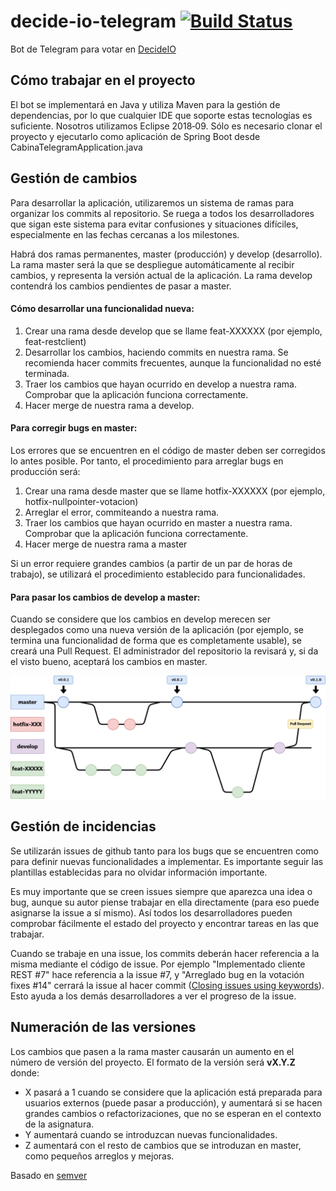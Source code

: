 # decide-io-telegram [![Build Status](https://travis-ci.com/DecideIO-Cabina/decide-io-telegram.svg?branch=master)](https://travis-ci.com/DecideIO-Cabina/decide-io-telegram)
Bot de Telegram para votar en [DecideIO](https://github.com/EGCETSII/decide)

## Cómo trabajar en el proyecto
El bot se implementará en Java y utiliza Maven para la gestión de dependencias, por lo que cualquier IDE que soporte estas tecnologías es suficiente. Nosotros utilizamos Eclipse 2018‑09. Sólo es necesario clonar el proyecto y ejecutarlo como aplicación de Spring Boot desde CabinaTelegramApplication.java

## Gestión de cambios
Para desarrollar la aplicación, utilizaremos un sistema de ramas para organizar los commits al repositorio. Se ruega a todos los desarrolladores que sigan este sistema para evitar confusiones y situaciones difíciles, especialmente en las fechas cercanas a los milestones.

Habrá dos ramas permanentes, master (producción) y develop (desarrollo). La rama master será la que se despliegue automáticamente al recibir cambios, y representa la versión actual de la aplicación. La rama develop contendrá los cambios pendientes de pasar a master.

#### Cómo desarrollar una funcionalidad nueva:
1. Crear una rama desde develop que se llame feat-XXXXXX (por ejemplo, feat-restclient)
2. Desarrollar los cambios, haciendo commits en nuestra rama. Se recomienda hacer commits frecuentes, aunque la funcionalidad no esté terminada.
3. Traer los cambios que hayan ocurrido en develop a nuestra rama. Comprobar que la aplicación funciona correctamente.
4. Hacer merge de nuestra rama a develop.

#### Para corregir bugs en master:
Los errores que se encuentren en el código de master deben ser corregidos lo antes posible. Por tanto, el procedimiento para arreglar bugs en producción será:
1. Crear una rama desde master que se llame hotfix-XXXXXX (por ejemplo, hotfix-nullpointer-votacion)
2. Arreglar el error, commiteando a nuestra rama.
3. Traer los cambios que hayan ocurrido en master a nuestra rama. Comprobar que la aplicación funciona correctamente.
4. Hacer merge de nuestra rama a master

Si un error requiere grandes cambios (a partir de un par de horas de trabajo), se utilizará el procedimiento establecido para funcionalidades.

#### Para pasar los cambios de develop a master:
Cuando se considere que los cambios en develop merecen ser desplegados como una nueva versión de la aplicación (por ejemplo, se termina una funcionalidad de forma que es completamente usable), se creará una Pull Request. El administrador del repositorio la revisará y, si da el visto bueno, aceptará los cambios en master.

![gráfico gitflow.png](https://raw.githubusercontent.com/DecideIO-Cabina/decide-io-telegram/master/doc/img/gitflow.png)

## Gestión de incidencias
Se utilizarán issues de github tanto para los bugs que se encuentren como para definir nuevas funcionalidades a implementar. Es importante seguir las plantillas establecidas para no olvidar información importante.

Es muy importante que se creen issues siempre que aparezca una idea o bug, aunque su autor piense trabajar en ella directamente (para eso puede asignarse la issue a sí mismo). Así todos los desarrolladores pueden comprobar fácilmente el estado del proyecto y encontrar tareas en las que trabajar.

Cuando se trabaje en una issue, los commits deberán hacer referencia a la misma mediante el código de issue. Por ejemplo "Implementado cliente REST #7" hace referencia a la issue #7, y "Arreglado bug en la votación fixes #14" cerrará la issue al hacer commit ([Closing issues using keywords](https://help.github.com/articles/closing-issues-using-keywords/)). Esto ayuda a los demás desarrolladores a ver el progreso de la issue.

## Numeración de las versiones
Los cambios que pasen a la rama master causarán un aumento en el número de versión del proyecto. El formato de la versión será **vX.Y.Z** donde:
* X pasará a 1 cuando se considere que la aplicación está preparada para usuarios externos (puede pasar a producción), y aumentará si se hacen grandes cambios o refactorizaciones, que no se esperan en el contexto de la asignatura.
* Y aumentará cuando se introduzcan nuevas funcionalidades.
* Z aumentará con el resto de cambios que se introduzan en master, como pequeños arreglos y mejoras.

Basado en [semver](https://semver.org/)

